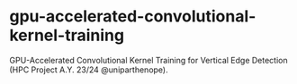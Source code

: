 # gpu-accelerated-convolutional-kernel-training
GPU-Accelerated Convolutional Kernel Training for Vertical Edge Detection (HPC Project A.Y. 23/24 @uniparthenope).

